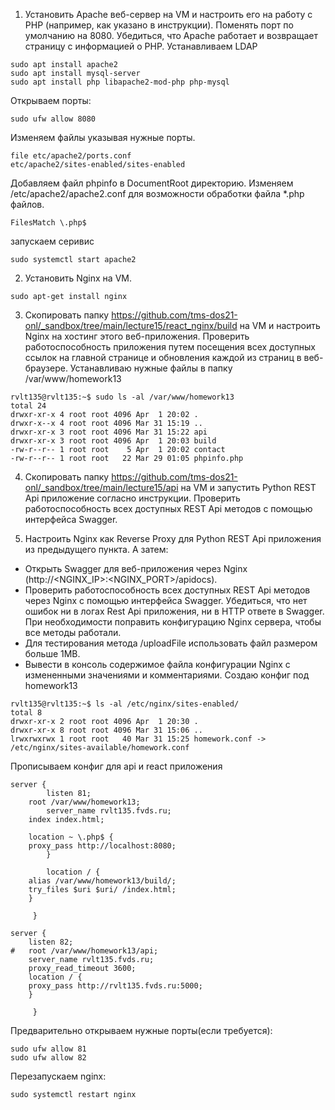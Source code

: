 1. Установить Apache веб-сервер на VM и настроить его на работу с PHP (например, как указано в инструкции). Поменять порт по умолчанию на 8080. 
Убедиться, что Apache работает и возвращает страницу с информацией о PHP.
Устанавливаем LDAP
```
sudo apt install apache2
sudo apt install mysql-server
sudo apt install php libapache2-mod-php php-mysql
```
Открываем порты:
```
sudo ufw allow 8080
```
Изменяем файлы указывая нужные порты.
```
file etc/apache2/ports.conf
etc/apache2/sites-enabled/sites-enabled
```
Добавляем файл phpinfo в DocumentRoot директорию.
Изменяем /etc/apache2/apache2.conf для возможности обработки файла *.php файлов. 
```
FilesMatch \.php$
```
запускаем серивис
```
sudo systemctl start apache2
```

2. Установить Nginx на VM.
```
sudo apt-get install nginx
```
3. Скопировать папку https://github.com/tms-dos21-onl/_sandbox/tree/main/lecture15/react_nginx/build на VM и настроить Nginx на хостинг этого веб-приложения. Проверить работоспособность приложения путем посещения всех доступных ссылок на главной странице и обновления каждой из страниц в веб-браузере.
Устанавливаю нужные файлы в папку /var/www/homework13
```
rvlt135@rvlt135:~$ sudo ls -al /var/www/homework13
total 24
drwxr-xr-x 4 root root 4096 Apr  1 20:02 .
drwxr-x--x 4 root root 4096 Mar 31 15:19 ..
drwxr-xr-x 3 root root 4096 Mar 31 15:22 api
drwxr-xr-x 3 root root 4096 Apr  1 20:03 build
-rw-r--r-- 1 root root    5 Apr  1 20:02 contact
-rw-r--r-- 1 root root   22 Mar 29 01:05 phpinfo.php
```

4. Скопировать папку https://github.com/tms-dos21-onl/_sandbox/tree/main/lecture15/api на VM и запустить Python REST Api приложение согласно инструкции. Проверить работоспособность всех доступных REST Api методов с помощью интерфейса Swagger.

5. Настроить Nginx как Reverse Proxy для Python REST Api приложения из предыдущего пункта. А затем:
- Открыть Swagger для веб-приложения через Nginx (http://<NGINX_IP>:<NGINX_PORT>/apidocs).
- Проверить работоспособность всех доступных REST Api методов через Nginx с помощью интерфейса Swagger. Убедиться, что нет ошибок ни в логах Rest Api приложения, ни в HTTP ответе в Swagger. При необходимости поправить конфигурацию Nginx сервера, чтобы все методы работали.
- Для тестирования метода /uploadFile использовать файл размером больше 1MB.
- Вывести в консоль содержимое файла конфигурации Nginx с измененными значениями и комментариями.
Создаю конфиг под homework13
```
rvlt135@rvlt135:~$ ls -al /etc/nginx/sites-enabled/
total 8
drwxr-xr-x 2 root root 4096 Apr  1 20:30 .
drwxr-xr-x 8 root root 4096 Mar 31 15:06 ..
lrwxrwxrwx 1 root root   40 Mar 31 15:25 homework.conf -> /etc/nginx/sites-available/homework.conf
```
Прописываем конфиг для api и react приложения
```
server {
        listen 81;
	root /var/www/homework13;
        server_name rvlt135.fvds.ru;
	index index.html;

	location ~ \.php$ {
	proxy_pass http://localhost:8080;
    	}

        location / {
	alias /var/www/homework13/build/;
	try_files $uri $uri/ /index.html;
	}
	
     }

server {
	listen 82;
#	root /var/www/homework13/api;
	server_name rvlt135.fvds.ru;
	proxy_read_timeout 3600;
	location / {
	proxy_pass http://rvlt135.fvds.ru:5000;
	}

     }
```
Предварительно открываем нужные порты(если требуется):
```
sudo ufw allow 81
sudo ufw allow 82
```

Перезапускаем nginx:
```
sudo systemctl restart nginx
```
